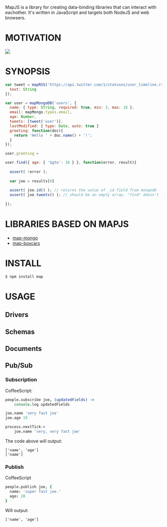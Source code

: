 MapJS is a library for creating data-binding libraries that can interact with eachother. It's written in JavaScript and targets both 
NodeJS and web browsers.

# MOTIVATION

![](https://dl.dropbox.com/s/62jdjz3vtlooov2/--560240.jpeg)

# SYNOPSIS

```js
var tweet = mapRSS('https://api.twitter.com/1/statuses/user_timeline.rss?screen_name={{ user.name }}', {
  text: String
});

var user = mapMongoDB('users', {
  name: { type: String, required: true, min: 3, max: 18 },
  email: mapMongo.types.email,
  age: Number,
  tweets: [tweet('user')],
  lastModified: { type: Date, auto: true }
  greeting: function(doc){
    return 'Hello ' + doc.name() + '!';
  }
});

user.greeting = 

user.find({ age: { '$gte': 18 } }, function(error, result){
  
  assert( !error );
  
  var joe = results[0]
  
  assert( joe.id() ); // returns the value of _id field from mongodb
  assert( joe.tweets() ); // should be an empty array. "find" doesn't load subdocs.
  
});
```

# LIBRARIES BASED ON MAPJS

* [map-mongo](http://github.com/azer/map-mongo)
* [map-boxcars](http://github.com/azer/map-boxcars)

# INSTALL

```bash
$ npm install map
```

# USAGE

## Drivers

## Schemas

## Documents

## Pub/Sub

### Subscription

CoffeeScript:

```coffee
people.subscribe joe, (updatedFields) ->
    console.log updatedFields

joe.name 'very fast joe'
joe.age 19

process.nextTick->
    joe.name 'very, very fast joe'
```

The code above will output:
```
['name', 'age']
['name']
```

### Publish

CoffeeScript

```coffee
people.publish joe, {
  name: 'super fast joe.'
  age: 20
}
```

Will output:

```
['name', 'age']
```
